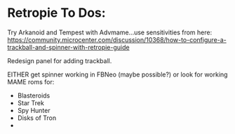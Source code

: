 # Retropie To Dos:
Try Arkanoid and Tempest with Advmame...use sensitivities from here:
https://community.microcenter.com/discussion/10368/how-to-configure-a-trackball-and-spinner-with-retropie-guide



Redesign panel for adding trackball.

EITHER get spinner working in FBNeo (maybe possible?) or look for working MAME roms for:
* Blasteroids
* Star Trek
* Spy Hunter
* Disks of Tron
* 
